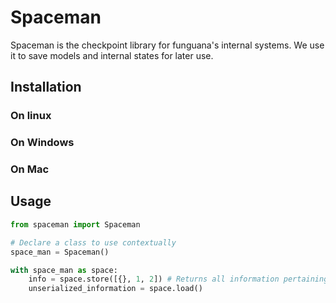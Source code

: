 # Spaceman
Spaceman is the checkpoint library for funguana's internal systems. We use it to save models and internal states for later use.

## Installation

### On linux

### On Windows

### On Mac

## Usage

```python
from spaceman import Spaceman

# Declare a class to use contextually
space_man = Spaceman()

with space_man as space:
    info = space.store([{}, 1, 2]) # Returns all information pertaining the storage (location,)
    unserialized_information = space.load()

```